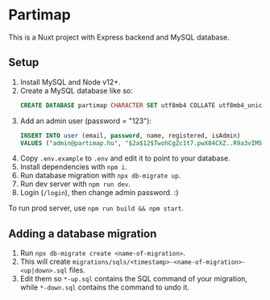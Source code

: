 # Partimap

This is a Nuxt project with Express backend and MySQL database.


## Setup

1. Install MySQL and Node v12+.
2. Create a MySQL database like so:
	```sql
	CREATE DATABASE partimap CHARACTER SET utf8mb4 COLLATE utf8mb4_unicode_ci;
	```
3. Add an admin user (password = "123"):
	```sql
	INSERT INTO user (email, password, name, registered, isAdmin)
	VALUES ("admin@partimap.hu", "$2a$12$TwohCgZc1t7.pwX84CXZ..R9a3vIM5qWb5RaqcJZokUCNEjmLxXBq", "Admin", 0, 1);
	```
4. Copy `.env.example` to `.env` and edit it to point to your database.
5. Install dependencies with `npm i`.
6. Run database migration with `npx db-migrate up`.
7. Run dev server with `npm run dev`.
8. Login (`/login`), then change admin password. :)

To run prod server, use `npm run build && npm start`.


## Adding a database migration

1. Run `npx db-migrate create <name-of-migration>`.
2. This will create `migrations/sqls/<timestamp>-<name-of-migration>-<up|down>.sql` files.
3. Edit them so `*-up.sql` contains the SQL command of your migration, while `*-down.sql` contains the command to undo it.

